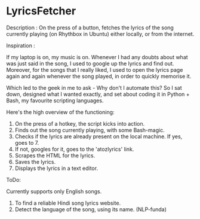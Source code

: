 # LyricsFetcher

Description : On the press of a button, fetches the lyrics of the song currently playing (on Rhythbox in Ubuntu) either locally, or from the internet.


Inspiration : 

If my laptop is on, my music is on.
Whenever I had any doubts about what was just said in the song, I used to google up the lyrics and find out. Moreover, for the songs that I really liked, I used to open the lyrics page again and again whenever the song played, in order to quickly memorise it.

Which led to the geek in me to ask - Why don't I automate this?
So I sat down, designed what I wanted exactly, and set about coding it in Python + Bash, my favourite scripting languages. 


Here's the high overview of the functioning:

1. On the press of a hotkey, the script kicks into action.
2. Finds out the song currently playing, with some Bash-magic.
3. Checks if the lyrics are already present on the local machine. If yes, goes to 7.
4. If not, googles for it, goes to the 'atozlyrics' link.
5. Scrapes the HTML for the lyrics.
6. Saves the lyrics.
7. Displays the lyrics in a text editor.


ToDo:

Currently supports only English songs.

1. To find a reliable Hindi song lyrics website.
2. Detect the language of the song, using its name. (NLP-funda)  
